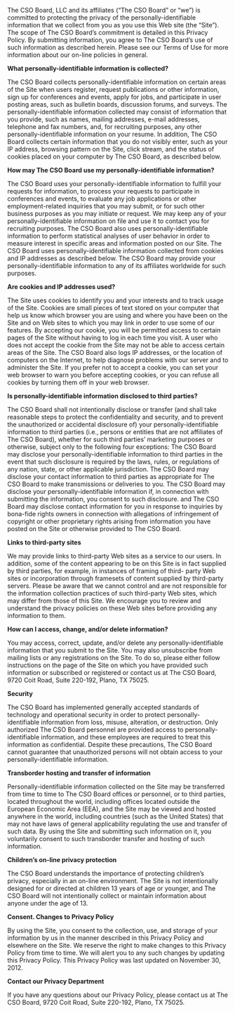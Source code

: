 The CSO Board, LLC and its affiliates (“The CSO Board” or “we”) is committed to protecting the privacy of the personally-identifiable information that we collect from you as you use this Web site (the “Site”). The scope of The CSO Board’s commitment is detailed in this Privacy Policy. By submitting information, you agree to The CSO Board’s use of such information as described herein. Please see our Terms of Use for more information about our on-line policies in general.

**What personally-identifiable information is collected?**

The CSO Board collects personally-identifiable information on certain areas of the Site when users register, request publications or other information, sign up for conferences and events, apply for jobs, and participate in user posting areas, such as bulletin boards, discussion forums, and surveys. The personally-identifiable information collected may consist of information that you provide, such as names, mailing addresses, e-mail addresses, telephone and fax numbers, and, for recruiting purposes, any other personally-identifiable information on your resume. In addition, The CSO Board collects certain information that you do not visibly enter, such as your IP address, browsing pattern on the Site, click stream, and the status of cookies placed on your computer by The CSO Board, as described below.

**How may The CSO Board use my personally-identifiable information?**

The CSO Board uses your personally-identifiable information to fulfill your requests for information, to process your requests to participate in conferences and events, to evaluate any job applications or other employment-related inquiries that you may submit, or for such other business purposes as you may initiate or request. We may keep any of your personally-identifiable information on file and use it to contact you for recruiting purposes. The CSO Board also uses personally-identifiable information to perform statistical analyses of user behavior in order to measure interest in specific areas and information posted on our Site. The CSO Board uses personally-identifiable information collected from cookies and IP addresses as described below. The CSO Board may provide your personally-identifiable information to any of its affiliates worldwide for such purposes.

**Are cookies and IP addresses used?**

The Site uses cookies to identify you and your interests and to track usage of the Site. Cookies are small pieces of text stored on your computer that help us know which browser you are using and where you have been on the Site and on Web sites to which you may link in order to use some of our features. By accepting our cookie, you will be permitted access to certain pages of the Site without having to log in each time you visit. A user who does not accept the cookie from the Site may not be able to access certain areas of the Site. The CSO Board also logs IP addresses, or the location of computers on the Internet, to help diagnose problems with our server and to administer the Site. If you prefer not to accept a cookie, you can set your web browser to warn you before accepting cookies, or you can refuse all cookies by turning them off in your web browser.

**Is personally-identifiable information disclosed to third parties?**

The CSO Board shall not intentionally disclose or transfer (and shall take reasonable steps to protect the confidentiality and security, and to prevent the unauthorized or accidental disclosure of) your personally-identifiable information to third parties (i.e., persons or entities that are not affiliates of The CSO Board), whether for such third parties’ marketing purposes or otherwise, subject only to the following four exceptions: The CSO Board may disclose your personally-identifiable information to third parties in the event that such disclosure is required by the laws, rules, or regulations of any nation, state, or other applicable jurisdiction. The CSO Board may disclose your contact information to third parties as appropriate for The CSO Board to make transmissions or deliveries to you. The CSO Board may disclose your personally-identifiable information if, in connection with submitting the information, you consent to such disclosure. and The CSO Board may disclose contact information for you in response to inquiries by bona-fide rights owners in connection with allegations of infringement of copyright or other proprietary rights arising from information you have posted on the Site or otherwise provided to The CSO Board.

**Links to third-party sites**

We may provide links to third-party Web sites as a service to our users. In addition, some of the content appearing to be on this Site is in fact supplied by third parties, for example, in instances of framing of third- party Web sites or incorporation through framesets of content supplied by third-party servers. Please be aware that we cannot control and are not responsible for the information collection practices of such third-party Web sites, which may differ from those of this Site. We encourage you to review and understand the privacy policies on these Web sites before providing any information to them.

**How can I access, change, and/or delete information?**

You may access, correct, update, and/or delete any personally-identifiable information that you submit to the Site. You may also unsubscribe from mailing lists or any registrations on the Site. To do so, please either follow instructions on the page of the Site on which you have provided such information or subscribed or registered or contact us at The CSO Board, 9720 Coit Road, Suite 220-192, Plano, TX 75025.

**Security**

The CSO Board has implemented generally accepted standards of technology and operational security in order to protect personally-identifiable information from loss, misuse, alteration, or destruction. Only authorized The CSO Board personnel are provided access to personally-identifiable information, and these employees are required to treat this information as confidential. Despite these precautions, The CSO Board cannot guarantee that unauthorized persons will not obtain access to your personally-identifiable information.

**Transborder hosting and transfer of information**

Personally-identifiable information collected on the Site may be transferred from time to time to The CSO Board offices or personnel, or to third parties, located throughout the world, including offices located outside the European Economic Area (EEA), and the Site may be viewed and hosted anywhere in the world, including countries (such as the United States) that may not have laws of general applicability regulating the use and transfer of such data. By using the Site and submitting such information on it, you voluntarily consent to such transborder transfer and hosting of such information.

**Children’s on-line privacy protection**

The CSO Board understands the importance of protecting children’s privacy, especially in an on-line environment. The Site is not intentionally designed for or directed at children 13 years of age or younger, and The CSO Board will not intentionally collect or maintain information about anyone under the age of 13.

**Consent. Changes to Privacy Policy**

By using the Site, you consent to the collection, use, and storage of your information by us in the manner described in this Privacy Policy and elsewhere on the Site. We reserve the right to make changes to this Privacy Policy from time to time. We will alert you to any such changes by updating this Privacy Policy. This Privacy Policy was last updated on November 30, 2012.

**Contact our Privacy Department**

If you have any questions about our Privacy Policy, please contact us at The CSO Board, 9720 Coit Road, Suite 220-192, Plano, TX 75025.